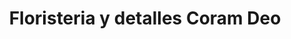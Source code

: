 ---
title: "Floristeria y detalles Coram Deo"
url: /castilla-la-nueva/floristeria-y-detalles-coram-deo/
shop: Blumen
---